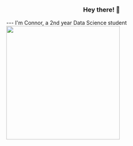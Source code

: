 <h3 align="center"> Hey there! 🍚 </h3>
---
I'm Connor, a 2nd year Data Science student


<img src="https://imgur.com/74Oe9IA.jpeg" height="300">


